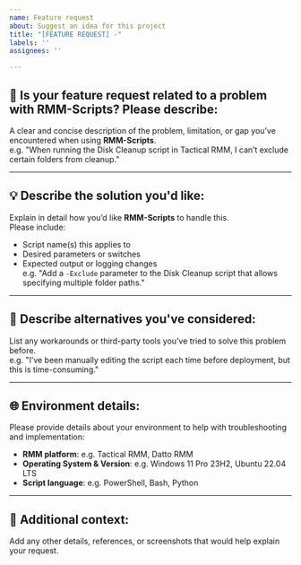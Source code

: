 ```yaml
---
name: Feature request
about: Suggest an idea for this project
title: "[FEATURE REQUEST] -"
labels: ''
assignees: ''

---
```


## 🐞 Is your feature request related to a problem with RMM-Scripts? Please describe:
A clear and concise description of the problem, limitation, or gap you’ve encountered when using **RMM-Scripts**.  
e.g. "When running the Disk Cleanup script in Tactical RMM, I can’t exclude certain folders from cleanup."

---

## 💡 Describe the solution you'd like:
Explain in detail how you’d like **RMM-Scripts** to handle this.  
Please include:
- Script name(s) this applies to  
- Desired parameters or switches  
- Expected output or logging changes  
e.g. "Add a `-Exclude` parameter to the Disk Cleanup script that allows specifying multiple folder paths."

---

## 🔀 Describe alternatives you've considered:
List any workarounds or third-party tools you’ve tried to solve this problem before.  
e.g. "I’ve been manually editing the script each time before deployment, but this is time-consuming."

---

## 🌐 Environment details:
Please provide details about your environment to help with troubleshooting and implementation:  
- **RMM platform**: e.g. Tactical RMM, Datto RMM  
- **Operating System & Version**: e.g. Windows 11 Pro 23H2, Ubuntu 22.04 LTS  
- **Script language**: e.g. PowerShell, Bash, Python  

---

## 📎 Additional context:
Add any other details, references, or screenshots that would help explain your request.
